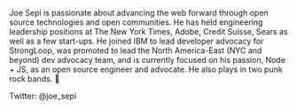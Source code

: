 Joe Sepi is passionate about advancing the web forward through open source technologies and open communities. He has held engineering leadership positions at The New York Times, Adobe, Credit Suisse, Sears as well as a few start-ups. He joined IBM to lead developer advocacy for StrongLoop, was promoted to lead the North America-East (NYC and beyond) dev advocacy team, and is currently focused on his passion, Node + JS, as an open source engineer and advocate. He also plays in two punk rock bands. 🤘

Twitter: @joe_sepi
